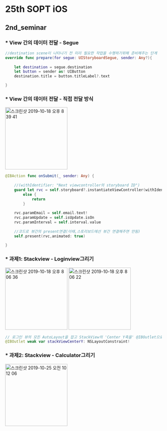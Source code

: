 # 25th SOPT iOS
## 2nd_seminar  
### __* View 간의 데이터 전달 - Segue__

```swift
//destination scene이 나타나기 전 미리 필요한 작업을 수행하기위해 준비해주는 단계
override func prepare(for segue: UIStoryboardSegue, sender: Any?){
    
    let destination = segue.destination
    let button = sender as! UIButton
    destination.title = button.titleLabel?.text

}
```

### __* View 간의 데이터 전달 - 직접 전달 방식__

<img width="200" alt="스크린샷 2019-10-18 오후 8 39 41" src="https://user-images.githubusercontent.com/22251299/67091851-b43b4280-f1e8-11e9-8d24-ed17356a077f.png">

```swift
@IBAction func onSubmit(_ sender: Any) {
    
    //(withIdentifier: "Next viewcontroller의 storyboard ID")
    guard let rvc = self.storyboard?.instantiateViewController(withIdentifier: "RVC") as? ViewController_result
        else {
            return
        }
    
    rvc.paramEmail = self.email.text!
    rvc.paramUpdate = self.isUpdate.isOn
    rvc.paramInterval = self.interval.value
    
    //코드로 뷰간의 present연결(이때,스토리보드에선 뷰간 연결해주면 안됨)
    self.present(rvc,animated: true)
    
}
```

### __* 과제1: Stackview - Loginview그리기__
<div>
<img width="200" alt="스크린샷 2019-10-18 오후 8 06 36" src="https://user-images.githubusercontent.com/22251299/67090084-26f5ef00-f1e4-11e9-8d93-71bdd0a9b10a.png">

<img width="200" alt="스크린샷 2019-10-18 오후 8 06 22" src="https://user-images.githubusercontent.com/22251299/67090115-3c6b1900-f1e4-11e9-963e-9794f9de4149.png">
</div>


```swift  
// 로그인 뷰의 모든 AutoLayout을 잡고 StackView의 'Center Y축을' @IBOutlet으로 선언해서 키보드 제스처에 따라 높이를 제어
@IBOutlet weak var stackViewCenterY: NSLayoutConstraint! 
```

### __* 과제2: Stackview - Calculator그리기__

<div>
<img width="200" alt="스크린샷 2019-10-25 오전 10 12 06" src="https://user-images.githubusercontent.com/22251299/67537644-45457880-f717-11e9-92db-4efac2694b7d.png">
</div>
